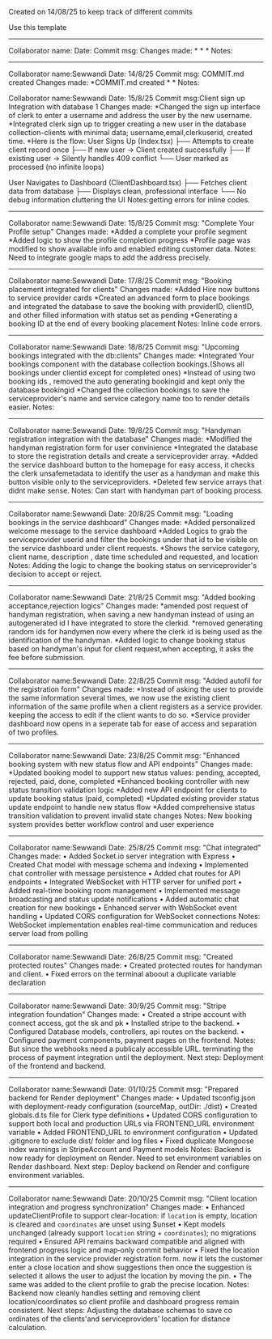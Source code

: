 Created on 14/08/25 to keep track of different commits

Use this template
____________________________________________________________________________________________________
Collaborator name:
Date: 
Commit msg: 
Changes made: 
    *
    *
    *
Notes:
________________________________________________________________________________________________
Collaborator name:Sewwandi
Date: 14/8/25
Commit msg: COMMIT.md created
Changes made: 
    *COMMIT.md created
    *
    *
Notes:

Collaborator name:Sewwandi
Date: 15/8/25
Commit msg:Client sign up Integration with database 1
Changes made: 
    *Changed the sign up interface of clerk to enter a username and address the user by the new username.
    *Integrated clerk sign up to trigger creating a new user in the database collection-clients with minimal data; username,email,clerkuserid, created time.
    *Here is the flow: 
    User Signs Up (Index.tsx)
├── Attempts to create client record once
├── If new user → Client created successfully
├── If existing user → Silently handles 409 conflict
└── User marked as processed (no infinite loops)

User Navigates to Dashboard (ClientDashboard.tsx)
├── Fetches client data from database
├── Displays clean, professional interface
└── No debug information cluttering the UI
Notes:getting errors for inline codes.
________________________________________________________________________________________________
Collaborator name:Sewwandi
Date: 15/8/25
Commit msg: "Complete Your Profile setup"
Changes made: 
    *Added a complete your profile segment
    *Added logic to show the profile completion progress
    *Profile page was modified to show available info and enabled editing customer data.
Notes: Need to integrate google maps to add the address precisely.
________________________________________________________________________________________________
Collaborator name:Sewwandi
Date: 17/8/25
Commit msg: "Booking placement integrated for clients"
Changes made: 
    *Added Hire now buttons to service provider cards
    *Created an advanced form to place bookings and integrated the database to save the booking with providerID, clientID, and other filled information with status set as pending
    *Generating a booking ID at the end of every booking placement
Notes: Inline code errors.
________________________________________________________________________________________________
Collaborator name:Sewwandi
Date: 18/8/25
Commit msg: "Upcoming bookings integrated with the db:clients"
Changes made: 
    *Integrated Your bookings component with the database collection bookings.(Shows all bookings under clientid except for completed ones)
    *Instead of using two booking ids , removed the auto generating bookingid and kept only the database bookingid
    *Changed the collection bookings to save the serviceprovider's name and service category name too to render details easier.
Notes: 
________________________________________________________________________________________________
Collaborator name:Sewwandi
Date: 19/8/25
Commit msg: "Handyman registration integration with the database"
Changes made: 
    *Modified the handyman registration form for user convinience
    *Integrated the database to store the registration details and create a serviceprovider array.
    *Added the service dashboard button to the homepage for easy access, it checks the clerk unsafemetadata to identify the user as a handyman and make this button visible only to the serviceproviders.
    *Deleted few service arrays that didnt make sense.
Notes: Can start with handyman part of booking process.
________________________________________________________________________________________________
Collaborator name:Sewwandi
Date: 20/8/25
Commit msg: "Loading bookings in the service dashboard"
Changes made: 
    *Added personalized welcome message to the service dashboard
    *Added Logics to grab the serviceprovider userid and filter the bookings under that id to be visible on the service dashboard under client requests. 
    *Shows the service category, client name, description , date time scheduled and requested, and location
Notes: Adding the logic to change the booking status on serviceprovider's decision to accept or reject.
________________________________________________________________________________________________
Collaborator name:Sewwandi
Date: 21/8/25
Commit msg: "Added booking acceptance,rejection logics"
Changes made: 
    *amended post request of handyman registration, when saving a new handyman instead of using an autogenerated id I have integrated to store the clerkid.
    *removed generating random ids for handymen now every where the clerk id is being used as the identification of the handyman.
    *Added logic to change booking status based on handyman's input for client request,when accepting, it asks the fee before submission.
________________________________________________________________________________________________
Collaborator name:Sewwandi
Date: 22/8/25
Commit msg: "Added autofil for the registration form"
Changes made: 
    *Instead of asking the user to provide the same information several times, we now use the existing client information of the same profile when a client registers as a service provider. keeping the access to edit if the client wants to do so.
    *Service provider dashboard now opens in a seperate tab for ease of access and separation of two profiles.
________________________________________________________________________________________________
Collaborator name:Sewwandi
Date: 23/8/25
Commit msg: "Enhanced booking system with new status flow and API endpoints"
Changes made: 
    *Updated booking model to support new status values: pending, accepted, rejected, paid, done, completed
    *Enhanced booking controller with new status transition validation logic
    *Added new API endpoint for clients to update booking status (paid, completed)
    *Updated existing provider status update endpoint to handle new status flow
    *Added comprehensive status transition validation to prevent invalid state changes
Notes: New booking system provides better workflow control and user experience

________________________________________________________________________________________________
Collaborator name:Sewwandi
Date: 25/8/25
Commit msg: "Chat integrated"
Changes made: 
    •	Added Socket.io server integration with Express
    •	Created Chat model with message schema and indexing
    •	Implemented chat controller with message persistence
    •	Added chat routes for API endpoints
    •	Integrated WebSocket with HTTP server for unified port
    •	Added real-time booking room management
    •	Implemented message broadcasting and status update notifications
    •	Added automatic chat creation for new bookings
    •	Enhanced server with WebSocket event handling
    •	Updated CORS configuration for WebSocket connections
Notes: WebSocket implementation enables real-time communication and reduces server load from polling
________________________________________________________________________________________________
Collaborator name:Sewwandi
Date: 26/8/25
Commit msg: "Created protected routes"
Changes made: 
    •	Created protected routes for handyman and client.
    •	Fixed errors on the terminal aboout a duplicate variable declaration
________________________________________________________________________________________________
Collaborator name:Sewwandi
Date: 30/9/25
Commit msg: "Stripe integration foundation"
Changes made: 
    •	Created a stripe account with connect access, got the sk and pk
    •	Installed stripe to the backend.
    •   Configured Database models, controllers, api routes on the backend.
    •   Configured payment components, payment pages on the frontend.
Notes: But since the webhooks need a publicaly accessible URL. terminating the process of payment integration until the deployment. 
Next step: Deployment of the frontend and backend.
________________________________________________________________________________________________
Collaborator name:Sewwandi
Date: 01/10/25
Commit msg: "Prepared backend for Render deployment"
Changes made: 
    •	Updated tsconfig.json with deployment-ready configuration (sourceMap, outDir: ./dist)
    •	Created globals.d.ts file for Clerk type definitions
    •   Updated CORS configuration to support both local and production URLs via FRONTEND_URL environment variable
    •   Added FRONTEND_URL to environment configuration
    •   Updated .gitignore to exclude dist/ folder and log files
    •   Fixed duplicate Mongoose index warnings in StripeAccount and Payment models
Notes: Backend is now ready for deployment on Render. Need to set environment variables on Render dashboard.
Next step: Deploy backend on Render and configure environment variables.
________________________________________________________________________________________________
Collaborator name:Sewwandi
Date: 20/10/25
Commit msg: "Client location integration and progress synchronization"
Changes made: 
    •  Enhanced updateClientProfile to support clear-location: if `location` is empty, location is cleared and `coordinates` are unset using $unset
    •  Kept models unchanged (already support `location` string + `coordinates`); no migrations required
    •  Ensured API remains backward compatible and aligned with frontend progress logic and map‑only commit behavior
    • Fixed the location integration in the service provider registration form. now it lets the customer enter a close location and show suggestions then once the suggestion is selected it allows the user to adjust the location by moving the pin.
    • The same was added to the client profile to grab the precise location.
Notes: Backend now cleanly handles setting and removing client location/coordinates so client profile and dashboard progress remain consistent.
Next steps: Adjusting the database schemas to save co ordinates of the clients'and serviceproviders' location for distance calculation.